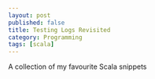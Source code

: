 ```yaml
---
layout: post
published: false
title: Testing Logs Revisited
category: Programming
tags: [scala]
---
```


A collection of my favourite Scala snippets
